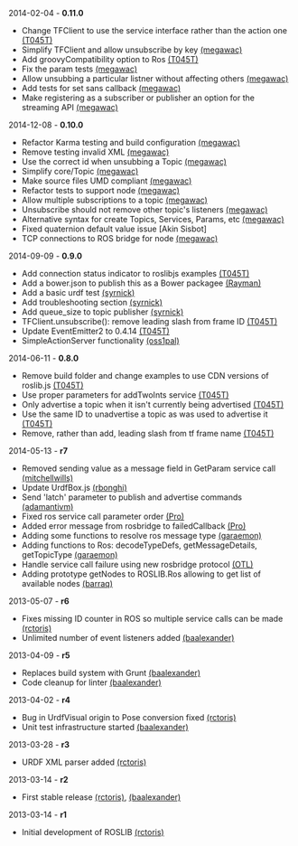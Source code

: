 2014-02-04 - **0.11.0**
 * Change TFClient to use the service interface rather than the action one [(T045T)](https://github.com/T045T/)
 * Simplify TFClient and allow unsubscribe by key [(megawac)](https://github.com/megawac/)
 * Add groovyCompatibility option to Ros [(T045T)](https://github.com/T045T/)
 * Fix the param tests [(megawac)](https://github.com/megawac/)
 * Allow unsubbing a particular listner without affecting others [(megawac)](https://github.com/megawac/)
 * Add tests for set sans callback [(megawac)](https://github.com/megawac/)
 * Make registering as a subscriber or publisher an option for the streaming API [(megawac)](https://github.com/megawac/)

2014-12-08 - **0.10.0**
 * Refactor Karma testing and build configuration [(megawac)](https://github.com/megawac/)
 * Remove testing invalid XML [(megawac)](https://github.com/megawac/)
 * Use the correct id when unsubbing a Topic [(megawac)](https://github.com/megawac/)
 * Simplify core/Topic [(megawac)](https://github.com/megawac/)
 * Make source files UMD compliant [(megawac)](https://github.com/megawac/)
 * Refactor tests to support node [(megawac)](https://github.com/megawac/)
 * Allow multiple subscriptions to a topic [(megawac)](https://github.com/megawac/)
 * Unsubscribe should not remove other topic's listeners [(megawac)](https://github.com/megawac/)
 * Alternative syntax for create Topics, Services, Params, etc [(megawac)](https://github.com/megawac/)
 * Fixed quaternion default value issue [Akin Sisbot]
 * TCP connections to ROS bridge for node [(megawac)](https://github.com/megawac/)

2014-09-09 - **0.9.0**
 * Add connection status indicator to roslibjs examples [(T045T)](https://github.com/T045T/)
 * Add a bower.json to publish this as a Bower packagee [(Rayman)](https://github.com/Rayman/)
 * Add a basic urdf test [(syrnick)](https://github.com/syrnick/)
 * Add troubleshooting section [(syrnick)](https://github.com/syrnick/)
 * Add queue_size to topic publisher [(syrnick)](https://github.com/syrnick/)
 * TFClient.unsubscribe(): remove leading slash from frame ID [(T045T)](https://github.com/T045T/)
 * Update EventEmitter2 to 0.4.14 [(T045T)](https://github.com/T045T/)
 * SimpleActionServer functionality [(oss1pal)](https://github.com/oss1pal/)

2014-06-11 - **0.8.0**
 * Remove build folder and change examples to use CDN versions of roslib.js [(T045T)](https://github.com/T045T/)
 * Use proper parameters for addTwoInts service [(T045T)](https://github.com/T045T/)
 * Only advertise a topic when it isn't currently being advertised [(T045T)](https://github.com/T045T/)
 * Use the same ID to unadvertise a topic as was used to advertise it [(T045T)](https://github.com/T045T/)
 * Remove, rather than add, leading slash from tf frame name [(T045T)](https://github.com/T045T/)

2014-05-13 - **r7**
 * Removed sending value as a message field in GetParam service call [(mitchellwills)](https://github.com/mitchellwills/)
 * Update UrdfBox.js [(rbonghi)](https://github.com/rbonghi/)
 * Send 'latch' parameter to publish and advertise commands [(adamantivm)](https://github.com/adamantivm/)
 * Fixed ros service call parameter order [(Pro)](https://github.com/Pro/)
 * Added error message from rosbridge to failedCallback [(Pro)](https://github.com/Pro/)
 * Adding some functions to resolve ros message type [(garaemon)](https://github.com/garaemon/)
 * Adding functions to Ros: decodeTypeDefs, getMessageDetails, getTopicType [(garaemon)](https://github.com/garaemon/)
 * Handle service call failure using new rosbridge protocol [(OTL)](https://github.com/OTL/)
 * Adding prototype getNodes to ROSLIB.Ros allowing to get list of available nodes [(barraq)](https://github.com/barraq/)

2013-05-07 - **r6**
 * Fixes missing ID counter in ROS so multiple service calls can be made [(rctoris)](https://github.com/rctoris/)
 * Unlimited number of event listeners added [(baalexander)](https://github.com/baalexander/)

2013-04-09 - **r5**
 * Replaces build system with Grunt [(baalexander)](https://github.com/baalexander/)
 * Code cleanup for linter [(baalexander)](https://github.com/baalexander/)

2013-04-02 - **r4**
 * Bug in UrdfVisual origin to Pose conversion fixed [(rctoris)](https://github.com/rctoris/)
 * Unit test infrastructure started [(baalexander)](https://github.com/baalexander/)

2013-03-28 - **r3**
 * URDF XML parser added [(rctoris)](https://github.com/rctoris/)

2013-03-14 - **r2**
 * First stable release [(rctoris)](https://github.com/rctoris/), [(baalexander)](https://github.com/baalexander/)

2013-03-14 - **r1**
 * Initial development of ROSLIB [(rctoris)](https://github.com/rctoris/)
